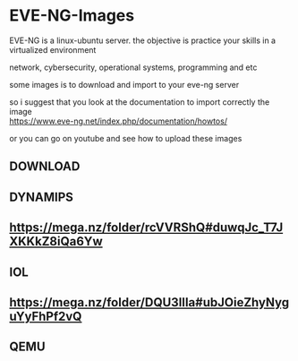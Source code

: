 # EVE-NG-Images
EVE-NG is a linux-ubuntu server.
the objective is practice your skills in a virtualized environment  

network, cybersecurity, operational systems, programming and etc 

some images is to download and import to your eve-ng server   

so i suggest that you look at the documentation to import correctly the image  
https://www.eve-ng.net/index.php/documentation/howtos/ 


or you can go on youtube and see how to upload these images 



DOWNLOAD
------------ 
DYNAMIPS 
------------ 
https://mega.nz/folder/rcVVRShQ#duwqJc_T7JXKKkZ8iQa6Yw 
-------------


IOL
-------------
https://mega.nz/folder/DQU3lIIa#ubJOieZhyNyguYyFhPf2vQ
------------ 

QEMU 
----------- 
